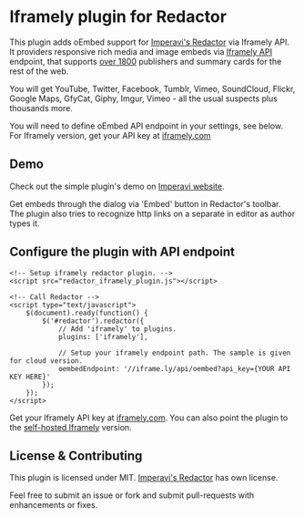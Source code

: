 # Iframely plugin for Redactor

This plugin adds oEmbed support for [Imperavi's Redactor](http://imperavi.com/redactor) via Iframely API. It providers responsive rich media and image embeds via [Iframely API](http://iframely.com) endpoint, that supports [over 1800](https://iframely.com/domains) publishers and summary cards for the rest of the web. 

You will get YouTube, Twitter, Facebook, Tumblr, Vimeo, SoundCloud, Flickr, Google Maps, GfyCat, Giphy, Imgur, Vimeo - all the usual suspects plus thousands more.

You will need to define oEmbed API endpoint in your settings, see below. For Iframely version, get your API key at [iframely.com](https://iframely.com)

## Demo

Check out the simple plugin's demo on [Imperavi website](https://imperavi.com/redactor/plugins/iframely/).

Get embeds through the dialog via 'Embed' button in Redactor's toolbar. The plugin also tries to recognize http links on a separate in editor as author types it.

## Configure the plugin with API endpoint

    <!-- Setup iframely redactor plugin. -->
    <script src="redactor_iframely_plugin.js"></script>

    <!-- Call Redactor -->
    <script type="text/javascript">
        $(document).ready(function() {
            $('#redactor').redactor({
                // Add 'iframely' to plugins.
                plugins: ['iframely'],

                // Setup your iframely endpoint path. The sample is given for cloud version.
                oembedEndpoint: '//iframe.ly/api/oembed?api_key={YOUR API KEY HERE}'
            });
        });
    </script>

Get your Iframely API key at [iframely.com](https://iframely.com). You can also point the plugin to the [self-hosted Iframely](https://github.com/itteco/iframely) version.


## License & Contributing

This plugin is licensed under MIT. [Imperavi's Redactor](http://imperavi.com/redactor) has own license.

Feel free to submit an issue or fork and submit pull-requests with enhancements or fixes.
